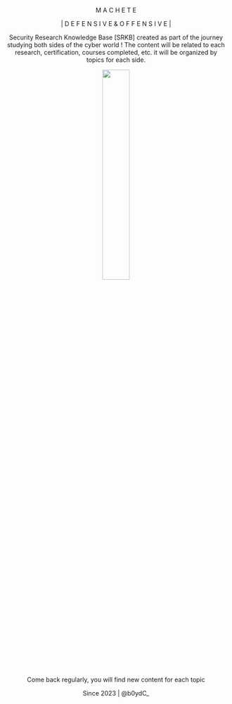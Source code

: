 <p align="center" width="100%"> M A C H E T E</p>

<p align="center" width="100%">| D E F E N S I V E   &   O F F E N S I V E | </p>

<p align="center" width="100%">Security Research Knowledge Base [SRKB] created as part of the journey studying both sides of the cyber world !
The content will be related to each research, certification, courses completed, etc. it will be organized by topics for each side.

<p align="center" width="100%"><img width="35%" src="https://github.com/machetevault/machete/assets/142649592/f94f9590-f31b-479a-b6c9-e17b03c98073"></p>

<p align="center" width="100%"> Come back regularly, you will find new content for each topic</p>

<p align="center" width="100%">Since 2023 | @b0ydC_</p>

